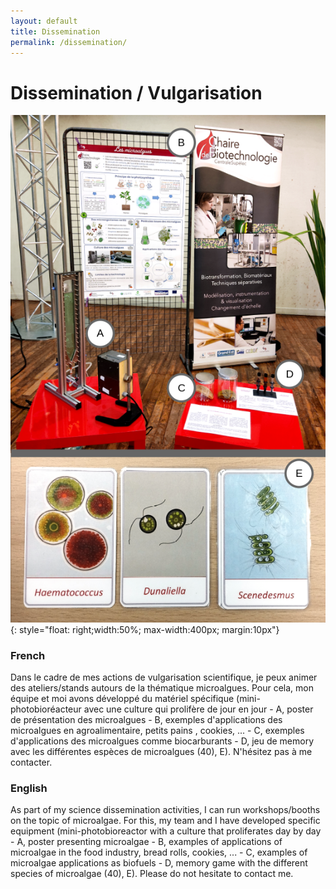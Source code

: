 ```yaml
---
layout: default
title: Dissemination
permalink: /dissemination/
---
```

# Dissemination / Vulgarisation

![Dissemination examples](/assets/images/Dissemination_Whole.png){: style="float: right;width:50%; max-width:400px; margin:10px"}

### French

Dans le cadre de mes actions de vulgarisation scientifique, je peux animer des ateliers/stands autours de la thématique microalgues. Pour cela, mon équipe et moi avons développé du matériel spécifique (mini-photobioréacteur avec une culture qui prolifère de jour en jour - A, poster de présentation des microalgues - B, exemples d'applications des microalgues en agroalimentaire, petits pains , cookies, ... - C, exemples d'applications des microalgues comme biocarburants - D, jeu de memory avec les différentes espèces de microalgues (40), E). N'hésitez pas à me contacter.

### English

As part of my science dissemination activities, I can run workshops/booths on the topic of microalgae. For this, my team and I have developed specific equipment (mini-photobioreactor with a culture that proliferates day by day - A, poster presenting microalgae - B, examples of applications of microalgae in the food industry, bread rolls, cookies, ... - C, examples of microalgae applications as biofuels - D, memory game with the different species of microalgae (40), E). Please do not hesitate to contact me.
